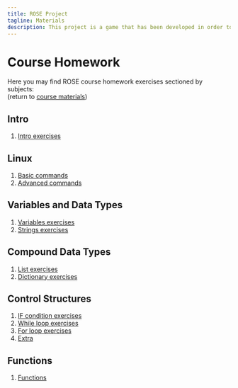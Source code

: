 ```yaml
---
title: ROSE Project
tagline: Materials
description: This project is a game that has been developed in order to help teach kids Python
---
```


# Course Homework

Here you may find ROSE course homework exercises sectioned by subjects:  
(return to [course materials](materials.md))

## Intro

1. [Intro exercises](course_materials/exercises/00_Intro/homework.md)

## Linux

1. [Basic commands](course_materials/exercises/01_Linux/homework_1.md)
2. [Advanced commands](course_materials/exercises/01_Linux/homework_2.md)

## Variables and Data Types

1. [Variables exercises](course_materials/exercises/03_Variables_and_datatypes/homework_variables.md)
2. [Strings exercises](course_materials/exercises/03_Variables_and_datatypes/homework_strings.md)

## Compound Data Types

1. [List exercises](course_materials/exercises/04_Compound_data_types/homework_list.md)
2. [Dictionary exercises](course_materials/exercises/04_Compound_data_types/homework_dictionary.md)

## Control Structures

1. [IF condition exercises](course_materials/exercises/05_Control_structures/homework_if.md)
2. [While loop exercises](course_materials/exercises/05_Control_structures/homework_while.md)
3. [For loop exercises](course_materials/exercises/05_Control_structures/homework_for.md)
3. [Extra](course_materials/exercises/05_Control_structures/extra.md)

## Functions

1. [Functions](course_materials/exercises/06_Functions/homework.md)
